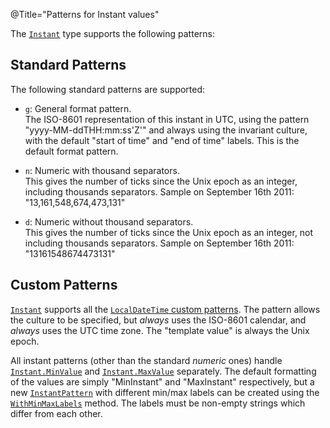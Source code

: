 @Title="Patterns for Instant values"

The [`Instant`](noda-type://NodaTime.Instant) type supports the following patterns:

Standard Patterns
-----------------

The following standard patterns are supported:

- `g`: General format pattern.  
  The ISO-8601 representation of this instant in UTC, using the
  pattern "yyyy-MM-ddTHH:mm:ss'Z'" and always using the invariant culture,
  with the default "start of time" and "end of time" labels.
  This is the default format pattern.
  
- `n`: Numeric with thousand separators.  
  This gives the number of ticks since the Unix epoch as an integer,
  including thousands separators. Sample on September 16th 2011:
  "13,161,548,674,473,131"
  
- `d`: Numeric without thousand separators.  
  This gives the number of ticks since the Unix epoch as an integer,
  not including thousands separators. Sample on September 16th 2011:
  "13161548674473131"

Custom Patterns
---------------

[`Instant`](noda-type://NodaTime.Instant) supports all the [`LocalDateTime` custom patterns](localdatetime-patterns).
The pattern allows the culture to be specified, but *always* uses the ISO-8601 calendar, and *always* uses the UTC
time zone. The "template value" is always the Unix epoch.

All instant patterns (other than the standard *numeric* ones) handle [`Instant.MinValue`](noda-property://NodaTime.Instant.MinValue)
and [`Instant.MaxValue`](noda-property://NodaTime.Instant.MaxValue) separately. The default formatting of the values
are simply "MinInstant" and "MaxInstant" respectively, but a new
[`InstantPattern`](noda-type://NodaTime.Text.InstantPattern) with different min/max labels 
can be created using the
[`WithMinMaxLabels`](noda-type://NodaTime.Text.InstantPattern#NodaTime_Text_InstantPattern_WithMinMaxLabels_System_String_System_String_) method.
The labels must be non-empty strings which differ from each other.
